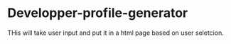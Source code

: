 # Developper-profile-generator
THis will take user input and put it in a html page based on user seletcion. 
